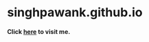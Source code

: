 # singhpawank.github.io

#### Click <a href="https://singhpawank.me" target="_blank">here</a> to visit me.